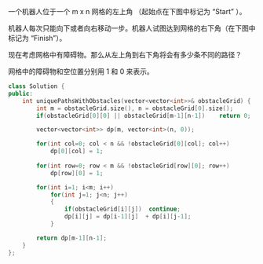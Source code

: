 一个机器人位于一个 m x n 网格的左上角 （起始点在下图中标记为 “Start” ）。

机器人每次只能向下或者向右移动一步。机器人试图达到网格的右下角（在下图中标记为 “Finish”）。

现在考虑网格中有障碍物。那么从左上角到右下角将会有多少条不同的路径？

网格中的障碍物和空位置分别用 1 和 0 来表示。



```c++
class Solution {
public:
    int uniquePathsWithObstacles(vector<vector<int>>& obstacleGrid) {
        int m = obstacleGrid.size(), n = obstacleGrid[0].size();
        if(obstacleGrid[0][0] || obstacleGrid[m-1][n-1])    return 0;

        vector<vector<int>> dp(m, vector<int>(n, 0));

        for(int col=0; col < n && !obstacleGrid[0][col]; col++)
            dp[0][col] = 1;
        
        for(int row=0; row < m && !obstacleGrid[row][0]; row++)
            dp[row][0] = 1;

        for(int i=1; i<m; i++)
            for(int j=1; j<n; j++)
            {
                if(obstacleGrid[i][j])  continue;
                dp[i][j] = dp[i-1][j]  + dp[i][j-1]; 
            }    

        return dp[m-1][n-1];
    }
};
```

